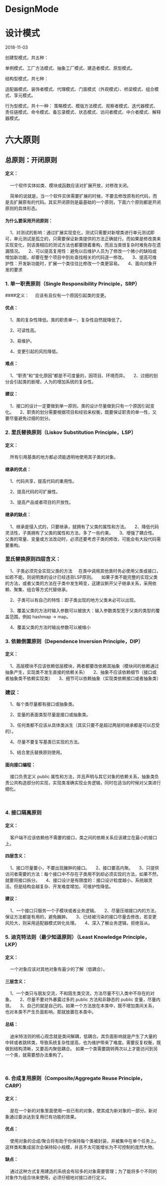 # DesignMode
# 设计模式

2018-11-03
 
创建型模式，共五种：

单例模式、工厂方法模式、抽象工厂模式、建造者模式、原型模式。

结构型模式，共七种：

适配器模式、装饰者模式、代理模式、门面模式（外观模式）、桥梁模式、组合模式、享元模式。

行为型模式，共十一种：
策略模式、模版方法模式、观察者模式、迭代器模式、责任链模式、命令模式、备忘录模式、状态模式、访问者模式、中介者模式、解释器模式。

# 六大原则

## 总原则：开闭原则

#### 定义：
    一个软件实体如类、模块或函数应该对扩展开放，对修改关闭。

    简单的说就是，当一个软件实体需要扩展的时候，不要去修改原有的代码，而是去扩展原有的代码。其实开闭原则是最基础的一个原则，下面六个原则都是开闭原则的具体形态。

#### 为什么要采用开闭原则：

    1、对测试的影响：通过扩展实现变化，测试只需要对新增类进行单元测试即可，单元测试是孤立的，只需要保证新类提供的方法正确就行。而如果是修改类来实现变化，则该类相应的测试方法也都要随着重构，而且当类很复杂时难免存在遗漏情况。
    2、可以提高复用性：避免以后维护人员为了修改一个微小的缺陷或增加新功能，却要在整个项目中到处查找相关的代码逐一修改。
    3、提高可维护性：开发新功能时，扩展一个类往往比修改一个类更容易。
    4、面向对象开发的要求
 

### 1. 单一职责原则（Single Responsibility Principle，SRP）

####定义：
    应该有且仅有一个原因引起类的变更。

#### 优点：

    1、类的复杂性降低。类的职责单一，复杂性自然就降低了。

    2、可读性高。

    3、易维护。

    4、变更引起的风险降低。
#### 难点：

    1、“职责”和“变化原因”都是不可度量的，因项目、环境而异。
    2、过细的划分会引起类的剧增，人为的增加系统的复杂性。
#### 建议：

    1、接口的设计一定要做到单一原则，类的设计尽量做到只有一个原因引起变化。
    2、职责的划分需要根据项目和经验来权衡，既要保证职责的单一性，又要尽量避免过细的划分。
 

### 2. 里氏替换原则（Liskov Substitution Principle，LSP）

#### 定义：
    所有引用基类的地方都必须能透明地使用其子类的对象。

#### 继承的优点：

    1、代码共享，提高代码的重用性。

    2、提高代码的可扩展性。

    3、提高产品或者项目的开放性。

#### 继承的缺点：

    1、继承是侵入式的，只要继承，就拥有了父类的属性和方法。
    2、降低代码灵活性，子类拥有了父类的属性和方法，多了一些约束。
    3、增强了耦合性。父类的常量、变量或方法改动时，必须还要考虑子类的修改，可能会有大段代码需要重构。
### 里氏替换原则四层含义：

    1、子类必须完全实现父类的方法
    在类中调用其他类时务必使用父类或接口，如若不能，则说明类的设计已经违背LSP原则。
    如果子类不能完整的实现父类的方法，或者父类的方法在子类中发生畸变，这建议断开父子继承关系，采用依赖、聚集、组合等方式代替继承。

    2、子类可以有自己的特性：即子类出现的地方父类未必可以出现。

    3、覆盖父类的方法时输入参数可以被放大：输入参数类型宽于父类的类型的覆盖范围，例如 hashmap -> map。  

    4、覆盖父类的方法时输出参数可以被缩小
 

### 3. 依赖倒置原则（Dependence Inversion Principle，DIP）

#### 定义：

    1、高层模块不应该依赖低层模块，两者都要改依赖其抽象（模块间的依赖通过抽象产生，实现类不发生直接的依赖关系）
    2、抽象不应该依赖细节（接口或者抽象类不依赖实现类）
    3、细节可以依赖抽象（实现类依赖接口或者抽象类）
### 建议：

    1、每个类尽量都有接口或抽象类。

    2、变量的表面类型尽量是接口或抽象类。

    3、任何类都不应该从具体类派生（其实只要不是超过两层的继承都是可以忍受的）。

    4、尽量不要复写基类已实现的方法。

    5、结合里氏替换原则使用。
#### 面向接口编程：

    接口负责定义 public 属性和方法，并且声明与其它对象的依赖关系，抽象类负责公共构造部分的实现，实现类准确实现业务逻辑，同时在适当的时候对父类进行细化。

 

### 4. 接口隔离原则

#### 定义：
    客户端不应该依赖他不需要的接口，类之间的依赖关系应该建立在最小的接口上。

#### 四层含义：

    1、接口尽量要小，不要出现臃肿的接口。
    2、接口要高内聚。
    3、只提供访问者需要的方法：每个接口中不存在子类用不到却必须实现的方法，如果不然，就要将接口拆分。
    4、接口设计是有限度的：接口设计粒度越小，系统越灵活。但是结构会越复杂、开发难度增加，可维护性降低。
#### 建议：

    1、一个接口只服务一个子模块或者业务逻辑。
    2、尽量压缩接口内的方法，保证方法都是有用的，避免臃肿。
    3、已经被污染的接口尽量去修改，若变更风险大，则采用适配器模式转化处理。
    4、深入了解业务逻辑，拒绝盲从。
 

### 5. 迪克特法则（最少知道原则）（Least Knowledge Principle，LKP）

#### 定义：
    一个对象应该对其他对象有最少的了解（低耦合）。

#### 三层含义：

    1、一个类只与朋友交流，不和陌生类交流，方法尽量不引入类中不存在的对象。
    2、尽量不要对外暴露过多的 public 方法和非静态的 public 变量，尽量内敛。
    3、自己的就是自己的。如果一个方法放在本类中，既不增加类间关系，也对本类不产生负面影响，那就放置在本类中。
#### 总结：
    迪米特法则的核心观念就是类间解耦，低耦合。其负面影响就是产生了大量的中转或者跳转类，导致系统复杂性提高，也为维护带来了难度。需要反复权衡，既做到结构清晰，又要高内聚低耦合。
如果一个类需要跳转两次以上才能访问到另一个类，就需要想办法重构了。

 

### 6. 合成复用原则（Composite/Aggregate Reuse Principle，CARP）

#### 定义：
    是在一个新的对象里面使用一些已有的对象，使其成为新对象的一部分。新对象通过委派达到复用已有功能的效果。

#### 优点：
    使用对象的合成/聚合将有助于你保持每个类被封装，并被集中在单个任务上。这样类和集成层次会保持较小规模，并且不太可能增长为不可控制的庞然大物。

#### 缺点：
    通过这种方式复用建造的系统会有较多的对象需要管理；为了能将多个不同的对象作为组合块来使用，必须仔细地对接口进行定义。

